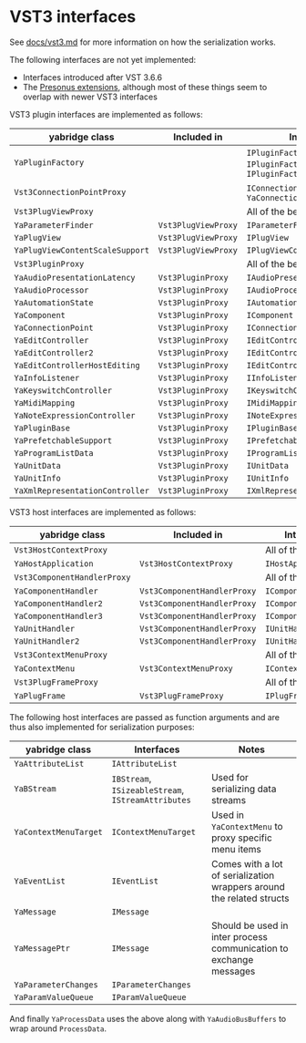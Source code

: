 # VST3 interfaces

See
[docs/vst3.md](https://github.com/robbert-vdh/yabridge/blob/master/docs/vst3.md)
for more information on how the serialization works.

The following interfaces are not yet implemented:

- Interfaces introduced after VST 3.6.6
- The [Presonus extensions](https://presonussoftware.com/en_US/developer),
  although most of these things seem to overlap with newer VST3 interfaces

VST3 plugin interfaces are implemented as follows:

| yabridge class                  | Included in         | Interfaces                                             |
| ------------------------------- | ------------------- | ------------------------------------------------------ |
| `YaPluginFactory`               |                     | `IPluginFactory`, `IPluginFactory2`, `IPluginFactory3` |
| `Vst3ConnectionPointProxy`      |                     | `IConnectionPoint` through `YaConnectionPoint`         |
| `Vst3PlugViewProxy`             |                     | All of the below:                                      |
| `YaParameterFinder`             | `Vst3PlugViewProxy` | `IParameterFinder`                                     |
| `YaPlugView`                    | `Vst3PlugViewProxy` | `IPlugView`                                            |
| `YaPlugViewContentScaleSupport` | `Vst3PlugViewProxy` | `IPlugViewContentScaleSupport`                         |
| `Vst3PluginProxy`               |                     | All of the below:                                      |
| `YaAudioPresentationLatency`    | `Vst3PluginProxy`   | `IAudioPresentationLatency`                            |
| `YaAudioProcessor`              | `Vst3PluginProxy`   | `IAudioProcessor`                                      |
| `YaAutomationState`             | `Vst3PluginProxy`   | `IAutomationState`                                     |
| `YaComponent`                   | `Vst3PluginProxy`   | `IComponent`                                           |
| `YaConnectionPoint`             | `Vst3PluginProxy`   | `IConnectionPoint`                                     |
| `YaEditController`              | `Vst3PluginProxy`   | `IEditController`                                      |
| `YaEditController2`             | `Vst3PluginProxy`   | `IEditController2`                                     |
| `YaEditControllerHostEditing`   | `Vst3PluginProxy`   | `IEditControllerHostEditing`                           |
| `YaInfoListener`                | `Vst3PluginProxy`   | `IInfoListener`                                        |
| `YaKeyswitchController`         | `Vst3PluginProxy`   | `IKeyswitchController`                                 |
| `YaMidiMapping`                 | `Vst3PluginProxy`   | `IMidiMapping`                                         |
| `YaNoteExpressionController`    | `Vst3PluginProxy`   | `INoteExpressionController`                            |
| `YaPluginBase`                  | `Vst3PluginProxy`   | `IPluginBase`                                          |
| `YaPrefetchableSupport`         | `Vst3PluginProxy`   | `IPrefetchableSupport`                                 |
| `YaProgramListData`             | `Vst3PluginProxy`   | `IProgramListData`                                     |
| `YaUnitData`                    | `Vst3PluginProxy`   | `IUnitData`                                            |
| `YaUnitInfo`                    | `Vst3PluginProxy`   | `IUnitInfo`                                            |
| `YaXmlRepresentationController` | `Vst3PluginProxy`   | `IXmlRepresentationController`                         |

VST3 host interfaces are implemented as follows:

| yabridge class              | Included in                 | Interfaces           |
| --------------------------- | --------------------------- | -------------------- |
| `Vst3HostContextProxy`      |                             | All of the below:    |
| `YaHostApplication`         | `Vst3HostContextProxy`      | `IHostApplication`   |
| `Vst3ComponentHandlerProxy` |                             | All of the below:    |
| `YaComponentHandler`        | `Vst3ComponentHandlerProxy` | `IComponentHandler`  |
| `YaComponentHandler2`       | `Vst3ComponentHandlerProxy` | `IComponentHandler2` |
| `YaComponentHandler3`       | `Vst3ComponentHandlerProxy` | `IComponentHandler3` |
| `YaUnitHandler`             | `Vst3ComponentHandlerProxy` | `IUnitHandler`       |
| `YaUnitHandler2`            | `Vst3ComponentHandlerProxy` | `IUnitHandler2`      |
| `Vst3ContextMenuProxy`      |                             | All of the below:    |
| `YaContextMenu`             | `Vst3ContextMenuProxy`      | `IContextMenu`       |
| `Vst3PlugFrameProxy`        |                             | All of the below:    |
| `YaPlugFrame`               | `Vst3PlugFrameProxy`        | `IPlugFrame`         |

The following host interfaces are passed as function arguments and are thus also
implemented for serialization purposes:

| yabridge class        | Interfaces                                         | Notes                                                                 |
| --------------------- | -------------------------------------------------- | --------------------------------------------------------------------- |
| `YaAttributeList`     | `IAttributeList`                                   |                                                                       |
| `YaBStream`           | `IBStream`, `ISizeableStream`, `IStreamAttributes` | Used for serializing data streams                                     |
| `YaContextMenuTarget` | `IContextMenuTarget`                               | Used in `YaContextMenu` to proxy specific menu items                  |
| `YaEventList`         | `IEventList`                                       | Comes with a lot of serialization wrappers around the related structs |
| `YaMessage`           | `IMessage`                                         |                                                                       |
| `YaMessagePtr`        | `IMessage`                                         | Should be used in inter process communication to exchange messages    |
| `YaParameterChanges`  | `IParameterChanges`                                |                                                                       |
| `YaParamValueQueue`   | `IParamValueQueue`                                 |                                                                       |

And finally `YaProcessData` uses the above along with `YaAudioBusBuffers` to
wrap around `ProcessData`.
